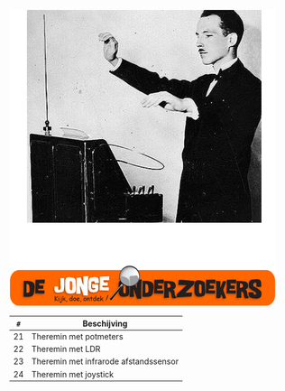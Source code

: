 ![Boek 6: Theremin](voorpagina_6.png)

`#`|Beschijving
---|-----------------------
21 |Theremin met potmeters
22 |Theremin met LDR
23 |Theremin met infrarode afstandssensor
24 |Theremin met joystick



